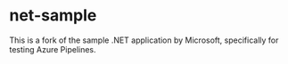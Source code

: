 # net-sample
This is a fork of the sample .NET application by Microsoft, specifically for testing Azure Pipelines.
